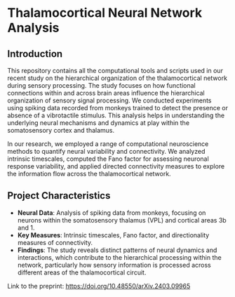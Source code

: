 # Thalamocortical Neural Network Analysis

## Introduction
This repository contains all the computational tools and scripts used in our recent study on the hierarchical organization of the thalamocortical network during sensory processing. The study focuses on how functional connections within and across brain areas influence the hierarchical organization of sensory signal processing. We conducted experiments using spiking data recorded from monkeys trained to detect the presence or absence of a vibrotactile stimulus. This analysis helps in understanding the underlying neural mechanisms and dynamics at play within the somatosensory cortex and thalamus.

In our research, we employed a range of computational neuroscience methods to quantify neural variability and connectivity. We analyzed intrinsic timescales, computed the Fano factor for assessing neuronal response variability, and applied directed connectivity measures to explore the information flow across the thalamocortical network.

## Project Characteristics
- **Neural Data**: Analysis of spiking data from monkeys, focusing on neurons within the somatosensory thalamus (VPL) and cortical areas 3b and 1.
- **Key Measures**: Intrinsic timescales, Fano factor, and directionality measures of connectivity.
- **Findings**: The study reveals distinct patterns of neural dynamics and interactions, which contribute to the hierarchical processing within the network, particularly how sensory information is processed across different areas of the thalamocortical circuit.

Link to the preprint: https://doi.org/10.48550/arXiv.2403.09965
